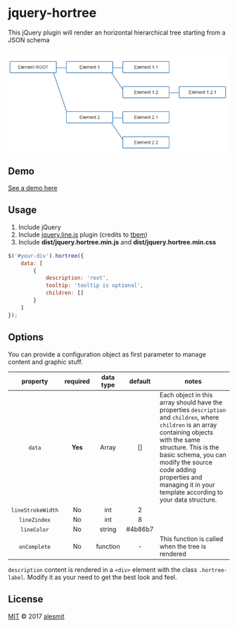 # jquery-hortree
This jQuery plugin will render an horizontal hierarchical tree starting from a JSON schema

![jQuery HorTree example](https://raw.githubusercontent.com/alesmit/jquery-hortree/master/docs/screenshot.png)

## Demo

[See a demo here](https://alesmit.github.io/jquery-hortree/)

## Usage

1. Include jQuery
2. Include [jquery.line.js](https://github.com/tbem/jquery.line) plugin (credits to [tbem](https://github.com/tbem))
3. Include __dist/jquery.hortree.min.js__ and __dist/jquery.hortree.min.css__

```javascript
$('#your-div').hortree({
    data: [
        {
            description: 'root',
            tooltip: 'tooltip is optional',
            children: []
        }
    ]
});
```

## Options

You can provide a configuration object as first parameter to manage content and graphic stuff.

|      property     | required | data type | default  |        notes        |
|:-----------------:|:--------:|:---------:|:--------:|---------------------|
| `data`            | __Yes__  |  Array    | []       | Each object in this array should have the properties `description` and `children`, where `children` is an array containing objects with the same structure. This is the basic schema, you can modify the source code adding properties and managing it in your template according to your data structure. |
| `lineStrokeWidth` |   No     |   int     | 2        |                     |
| `lineZindex`      |   No     |   int     | 8        |                     |
| `lineColor`       |   No     |  string   | #4b86b7  |                     |
| `onComplete`      |   No     | function  | -        | This function is called when the tree is rendered |

`description` content is rendered in a `<div>` element with the class `.hortree-label`. Modify it as your need to get the best look and feel.

## License

[MIT](./LICENSE) © 2017 [alesmit](https://github.com/alesmit)
